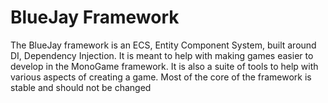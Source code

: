 # BlueJay Framework
The BlueJay framework is an ECS, Entity Component System, built around DI, Dependency Injection.  It is meant
to help with making games easier to develop in the MonoGame framework.  It is also a suite of tools to help with
various aspects of creating a game.  Most of the core of the framework is stable and should not be changed